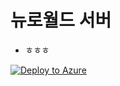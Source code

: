 # 뉴로월드 서버 
- ㅎㅎㅎ

[![Deploy to Azure](http://azuredeploy.net/deploybutton.png)](https://azuredeploy.net/)
